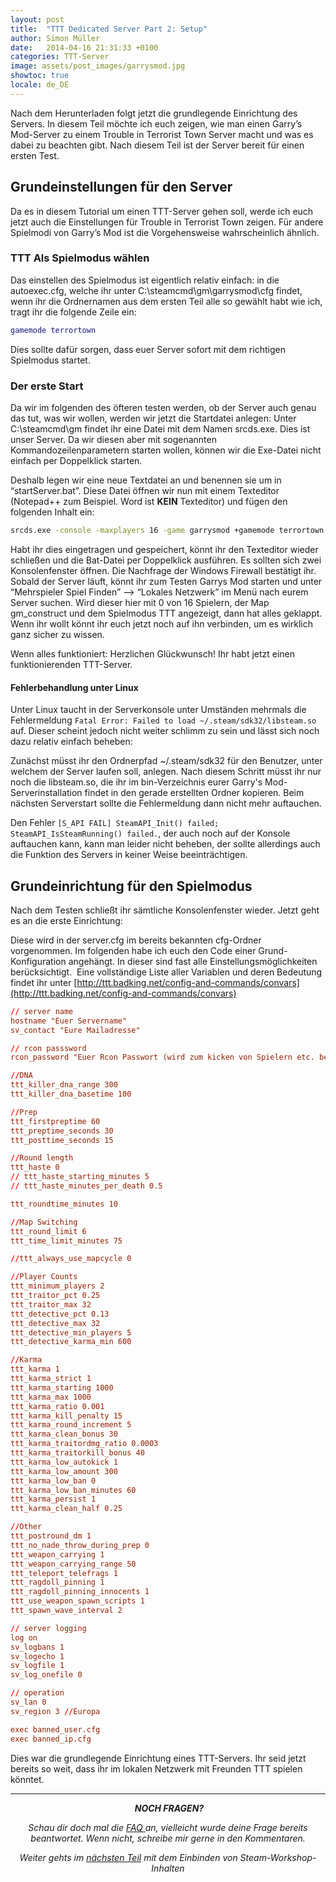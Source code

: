 ```yaml
---
layout: post
title:  "TTT Dedicated Server Part 2: Setup"
author: Simon Müller
date:   2014-04-16 21:31:33 +0100
categories: TTT-Server
image: assets/post_images/garrysmod.jpg
showtoc: true
locale: de_DE
---
```


Nach dem Herunterladen folgt jetzt die grundlegende Einrichtung des Servers. In diesem Teil möchte ich euch zeigen, wie man einen Garry’s Mod-Server zu einem Trouble in Terrorist Town Server macht und was es dabei zu beachten gibt. Nach diesem Teil ist der Server bereit für einen ersten Test.

<!--more-->

## Grundeinstellungen für den Server
Da es in diesem Tutorial um einen TTT-Server gehen soll, werde ich euch jetzt auch die Einstellungen für Trouble in Terrorist Town zeigen. Für andere Spielmodi von Garry’s Mod ist die Vorgehensweise wahrscheinlich ähnlich.

### TTT Als Spielmodus wählen
Das einstellen des Spielmodus ist eigentlich relativ einfach: in die autoexec.cfg, welche ihr unter C:\steamcmd\gm\garrysmod\cfg findet, wenn ihr die Ordnernamen aus dem ersten Teil alle so gewählt habt wie ich, tragt ihr die folgende Zeile ein:

~~~ lua
gamemode terrortown
~~~

Dies sollte dafür sorgen, dass euer Server sofort mit dem richtigen Spielmodus startet.

### Der erste Start
Da wir im folgenden des öfteren testen werden, ob der Server auch genau das tut, was wir wollen, werden wir jetzt die Startdatei anlegen: Unter C:\steamcmd\gm findet ihr eine Datei mit dem Namen srcds.exe. Dies ist unser Server. Da wir diesen aber mit sogenannten Kommandozeilenparametern starten wollen, können wir die Exe-Datei nicht einfach per Doppelklick starten.

Deshalb legen wir eine neue Textdatei an und benennen sie um in “startServer.bat”. Diese Datei öffnen wir nun mit einem Texteditor (Notepad++ zum Beispiel. Word ist **KEIN** Texteditor) und fügen den folgenden Inhalt ein:

~~~ bash
srcds.exe -console -maxplayers 16 -game garrysmod +gamemode terrortown +map gm_construct
~~~

Habt ihr dies eingetragen und gespeichert, könnt ihr den Texteditor wieder schließen und die Bat-Datei per Doppelklick ausführen. Es sollten sich zwei Konsolenfenster öffnen. Die Nachfrage der Windows Firewall bestätigt ihr. Sobald der Server läuft, könnt ihr zum Testen Garrys Mod starten und unter “Mehrspieler Spiel Finden” –&gt; “Lokales Netzwerk” im Menü nach eurem Server suchen. Wird dieser hier mit 0 von 16 Spielern, der Map gm_construct und dem Spielmodus TTT angezeigt, dann hat alles geklappt. Wenn ihr wollt könnt ihr euch jetzt noch auf ihn verbinden, um es wirklich ganz sicher zu wissen.

Wenn alles funktioniert: Herzlichen Glückwunsch! Ihr habt jetzt einen funktionierenden TTT-Server.

#### Fehlerbehandlung unter Linux
Unter Linux taucht in der Serverkonsole unter Umständen mehrmals die Fehlermeldung `Fatal Error: Failed to load ~/.steam/sdk32/libsteam.so` auf. Dieser scheint jedoch nicht weiter schlimm zu sein und lässt sich noch dazu relativ einfach beheben:

Zunächst müsst ihr den Ordnerpfad ~/.steam/sdk32 für den Benutzer, unter welchem der Server laufen soll, anlegen. Nach diesem Schritt müsst ihr nur noch die libsteam.so, die ihr im bin-Verzeichnis eurer Garry's Mod-Serverinstallation findet in den gerade erstellten Ordner kopieren. Beim nächsten Serverstart sollte die Fehlermeldung dann nicht mehr auftauchen.

Den Fehler `[S_API FAIL] SteamAPI_Init() failed; SteamAPI_IsSteamRunning() failed.`, der auch noch auf der Konsole auftauchen kann, kann man leider nicht beheben, der sollte allerdings auch die Funktion des Servers in keiner Weise beeinträchtigen.


## Grundeinrichtung für den Spielmodus
Nach dem Testen schließt ihr sämtliche Konsolenfenster wieder. Jetzt geht es an die erste Einrichtung:

Diese wird in der server.cfg im bereits bekannten cfg-Ordner vorgenommen. Im folgenden habe ich euch den Code einer Grund-Konfiguration angehängt. In dieser sind fast alle Einstellungsmöglichkeiten berücksichtigt.  Eine vollständige Liste aller Variablen und deren Bedeutung findet ihr unter [http://ttt.badking.net/config-and-commands/convars](http://ttt.badking.net/config-and-commands/convars)

~~~ conf
// server name
hostname "Euer Servername"
sv_contact "Eure Mailadresse"

// rcon passsword
rcon_password "Euer Rcon Passwort (wird zum kicken von Spielern etc. benötigt)"

//DNA
ttt_killer_dna_range 300
ttt_killer_dna_basetime 100

//Prep
ttt_firstpreptime 60
ttt_preptime_seconds 30
ttt_posttime_seconds 15

//Round length
ttt_haste 0
// ttt_haste_starting_minutes 5
// ttt_haste_minutes_per_death 0.5

ttt_roundtime_minutes 10

//Map Switching
ttt_round_limit 6
ttt_time_limit_minutes 75

//ttt_always_use_mapcycle 0

//Player Counts
ttt_minimum_players 2
ttt_traitor_pct 0.25
ttt_traitor_max 32
ttt_detective_pct 0.13
ttt_detective_max 32
ttt_detective_min_players 5
ttt_detective_karma_min 600

//Karma
ttt_karma 1
ttt_karma_strict 1
ttt_karma_starting 1000
ttt_karma_max 1000
ttt_karma_ratio 0.001
ttt_karma_kill_penalty 15
ttt_karma_round_increment 5
ttt_karma_clean_bonus 30
ttt_karma_traitordmg_ratio 0.0003
ttt_karma_traitorkill_bonus 40
ttt_karma_low_autokick 1
ttt_karma_low_amount 300
ttt_karma_low_ban 0
ttt_karma_low_ban_minutes 60
ttt_karma_persist 1
ttt_karma_clean_half 0.25

//Other
ttt_postround_dm 1
ttt_no_nade_throw_during_prep 0
ttt_weapon_carrying 1
ttt_weapon_carrying_range 50
ttt_teleport_telefrags 1
ttt_ragdoll_pinning 1
ttt_ragdoll_pinning_innocents 1
ttt_use_weapon_spawn_scripts 1
ttt_spawn_wave_interval 2

// server logging
log on
sv_logbans 1
sv_logecho 1
sv_logfile 1
sv_log_onefile 0

// operation
sv_lan 0
sv_region 3 //Europa

exec banned_user.cfg
exec banned_ip.cfg 
~~~

Dies war die grundlegende Einrichtung eines TTT-Servers. Ihr seid jetzt bereits so weit, dass ihr im lokalen Netzwerk mit Freunden TTT spielen könntet.

---

<p style="text-align: center;"> <em><strong>NOCH FRAGEN?</strong></em></p>
<p style="text-align: center;"><em>Schau dir doch mal die <a title="Garrys mod TTT Dedicated Server erstellen – Part 7: F.A.Q/Troubleshooting" href="2015-11-03-ttt-server-part-8-faq">FAQ </a>an, vielleicht wurde deine Frage bereits beantwortet. Wenn nicht, schreibe mir gerne in den Kommentaren.</em></p>
<p style="text-align: center;"><em>Weiter gehts im <a title="Garrys mod TTT Dedicated Server erstellen – Part 3: Steam Workshop integrieren" href="{% post_url 2014-04-22-ttt-server-part-3-workshop %}">nächsten Teil</a> mit dem Einbinden von Steam-Workshop-Inhalten</em></p>